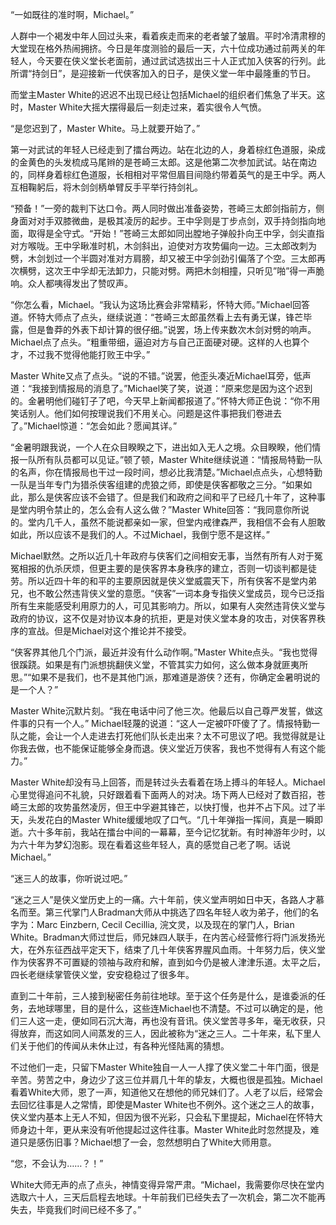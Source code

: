 “一如既往的准时啊，Michael。”

人群中一个褐发中年人回过头来，看着疾走而来的老者皱了皱眉。平时冷清肃穆的大堂现在格外热闹拥挤。今日是年度测验的最后一天，六十位成功通过前两关的年轻人，今天要在侠义堂长老面前，通过武试选拔出三十人正式加入侠客的行列。此所谓“持剑日”，是迎接新一代侠客加入的日子，是侠义堂一年中最隆重的节日。

而堂主Master White的迟迟不出现已经让包括Michael的组织者们焦急了半天。这时，Master White大摇大摆得最后一刻走过来，着实很令人气愤。

“是您迟到了，Master White。马上就要开始了。”

第一对武试的年轻人已经走到了擂台两边。站在北边的人，身着棕红色道服，染成的金黄色的头发梳成马尾辫的是苍崎三太郎。这是他第二次参加武试。站在南边的，同样身着棕红色道服，长相相对平常但眉目间隐约带着英气的是王中孚。两人互相鞠躬后，将木剑剑柄单臂反手平举行持剑礼。

“预备！”一旁的裁判下达口令。两人同时做出准备姿势，苍崎三太郎剑指前方，侧身面对对手双膝微曲，是极其凌厉的起步。王中孚则是丁步点剑，双手持剑指向地面，取得是全守式。“开始！”苍崎三太郎如同出膛地子弹般扑向王中孚，剑尖直指对方喉咙。王中孚瞅准时机，木剑斜出，迫使对方攻势偏向一边。三太郎改刺为劈，木剑划过一个半圆对准对方肩膀，却又被王中孚剑劲引偏落了个空。三太郎再次横劈，这次王中孚却无法卸力，只能对劈。两把木剑相撞，只听见”啪”得一声脆响。众人都咦得发出了赞叹声。

“你怎么看，Michael。“我认为这场比赛会非常精彩，怀特大师。”Michael回答道。怀特大师点了点头，继续说道：“苍崎三太郎虽然看上去有勇无谋，锋芒毕露，但是鲁莽的外表下却计算的很仔细。”说罢，场上传来数次木剑对劈的响声。Michael点了点头。“粗重带细，逼迫对方与自己正面硬对硬。这样的人也算个才，不过我不觉得他能打败王中孚。”

Master White又点了点头。“说的不错。”说罢，他歪头凑近Michael耳旁，低声道：“我接到情报局的消息了。”Michael笑了笑，说道：“原来您是因为这个迟到的。金暑明他们碰钉子了吧，今天早上新闻都报道了。”怀特大师正色说：“你不用笑话别人。他们如何按理说我们不用关心。问题是这件事把我们卷进去了。”Michael惊道：“怎会如此？愿闻其详。”

“金暑明跟我说，一个人在众目睽睽之下，进出如入无人之境。众目睽睽，他们情报一队所有队员都可以见证。”顿了顿，Master White继续说道：“情报局特勤一队的名声，你在情报局也干过一段时间，想必比我清楚。”Michael点点头，心想特勤一队是当年专门为猎杀侠客组建的虎狼之师，即使是侠客都敬之三分。“如果如此，那么是侠客应该不会错了。但是我们和政府之间和平了已经几十年了，这种事是堂内明令禁止的，怎么会有人这么做？”Master White回答：“我同意你所说的。堂内几千人，虽然不能说都亲如一家，但堂内戒律森严，我相信不会有人胆敢如此，所以应该不是我们的人。不过Michael，我倒宁愿不是这样。”

Michael默然。之所以近几十年政府与侠客们之间相安无事，当然有所有人对于冤冤相报的仇杀厌烦，但更主要的是侠客界本身秩序的建立，否则一切谈判都是徒劳。所以近四十年的和平的主要原因就是侠义堂威震天下，所有侠客不是堂内弟兄，也不敢公然违背侠义堂的意愿。“侠客”一词本身专指侠义堂成员，现今已泛指所有生来能感受利用原力的人，可见其影响力。所以，如果有人突然违背侠义堂与政府的协议，这不仅是对协议本身的抗拒，更是对侠义堂本身的攻击，对侠客界秩序的宣战。但是Michael对这个推论并不接受。

“侠客界其他几个门派，最近并没有什么动作啊。”Master White点头。“我也觉得很蹊跷。如果是有门派想挑翻侠义堂，不管其实力如何，这么做本身就匪夷所思。”“如果不是我们，也不是其他门派，那难道是游侠？还有，你确定金暑明说的是一个人？”

Master White沉默片刻。“我在电话中问了他三次。他最后以自己尊严发誓，做这件事的只有一个人。” Michael轻蔑的说道：“这人一定被吓吓傻了了。情报特勤一队之能，会让一个人走进去打死他们队长走出来？太不可思议了吧。我觉得就是让你我去做，也不能保证能够全身而退。侠义堂近万侠客，我也不觉得有人有这个能力。”

Master White却没有马上回答，而是转过头去看着在场上搏斗的年轻人。Michael心里觉得追问不礼貌，只好跟着看下面两人的对决。场下两人已经对了数百招，苍崎三太郎的攻势虽然凌厉，但王中孚避其锋芒，以快打慢，也并不占下风。过了半天，头发花白的Master White缓缓地叹了口气。“几十年弹指一挥间，真是一瞬即逝。六十多年前，我站在擂台中间的一幕幕，至今记忆犹新。有时神游年少时，以为六十年为梦幻泡影。现在看着这些年轻人，真的感觉自己老了啊。话说Michael。”

“迷三人的故事，你听说过吧。”

“迷之三人”是侠义堂历史上的一痛。六十年前，侠义堂声明如日中天，各路人才慕名而至。第三代掌门人Bradman大师从中挑选了四名年轻人收为弟子，他们的名字为：Marc Einzbern, Cecil Cecillia, 浣文灵，以及现在的掌门人，Brian White。Bradman大师过世后，师兄妹四人联手，在内苦心经营修行将门派发扬光大，在外东征西战平定天下，结束了几十年侠客界腥风血雨。十年努力后，侠义堂作为侠客界不可置疑的领袖与政府和解，直到如今仍是被人津津乐道。太平之后，四长老继续掌管侠义堂，安安稳稳过了很多年。

直到二十年前，三人接到秘密任务前往地球。至于这个任务是什么，是谁委派的任务，去地球哪里，目的是什么，这些连Michael也不清楚。不过可以确定的是，他们三人这一走，便如同石沉大海，再也没有音讯。侠义堂苦寻多年，毫无收获，只得放弃，而这如同人间蒸发的三人，因此被称为“迷之三人。二十年来，私下里人们关于他们的传闻从未休止过，有各种光怪陆离的猜想。

不过他们一走，只留下Master White独自一人一人撑了侠义堂二十年门面，很是辛苦。劳苦之中，身边少了这三位并肩几十年的挚友，大概也很是孤独。Michael看着White大师，恩了一声，知道他又在想他的师兄妹们了。人老了以后，经常会去回忆往事是人之常情，即使是Master White也不例外。这个迷之三人的故事，侠义堂内基本上无人不知，但因为很不光彩，只会私下里提起，Michael在怀特大师身边十年，更从来没有听他提起过这件往事。Master White此时忽然提及，难道只是感伤旧事？Michael想了一会，忽然想明白了White大师用意。

“您，不会认为……？！”

White大师无声的点了点头，神情变得异常严肃。“Michael，我需要你尽快在堂内选取六十人，三天后启程去地球。十年前我们已经失去了一次机会，第二次不能再失去，毕竟我们时间已经不多了。”
